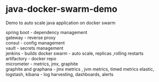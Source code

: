 # java-docker-swarm-demo
Demo to auto scale java application on docker swarm

spring boot - dependency management  
gateway - reverse proxy  
consul - config management  
vault - secrets management  
jenkins - builds 
docker swarm - auto scale, replicas ,rolling restarts   
artifactory - docker repo  
micrometer - metrics, jmx, graphite  
graphite and graphana - jmx metrics , jvm metrics, timed metrics
elastic, logstash, kibana - log harvesting, dashboards, alerts  
